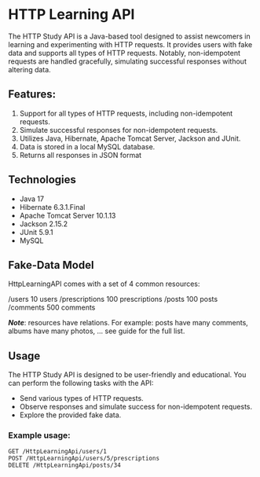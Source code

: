 # HTTP Learning API

The HTTP Study API is a Java-based tool designed to assist newcomers in learning and experimenting 
with HTTP requests. It provides users with fake data and supports all types of HTTP requests. 
Notably, non-idempotent requests are handled gracefully, simulating successful responses without altering data.

## Features:

1) Support for all types of HTTP requests, including non-idempotent requests.
2) Simulate successful responses for non-idempotent requests.
3) Utilizes Java, Hibernate, Apache Tomcat Server, Jackson and JUnit.
4) Data is stored in a local MySQL database.
5) Returns all responses in JSON format

## Technologies

- Java 17
- Hibernate 6.3.1.Final
- Apache Tomcat Server 10.1.13
- Jackson 2.15.2
- JUnit 5.9.1
- MySQL

## Fake-Data Model

HttpLearningAPI comes with a set of 4 common resources:

/users	10 users
/prescriptions 100 prescriptions
/posts	100 posts
/comments	500 comments

***Note***: resources have relations. For example: posts have many comments, albums have many photos, ... see guide for the full list.

## Usage

The HTTP Study API is designed to be user-friendly and educational. You can perform the following tasks with the API:

- Send various types of HTTP requests.
- Observe responses and simulate success for non-idempotent requests.
- Explore the provided fake data.

### Example usage:
```
GET /HttpLearningApi/users/1
POST /HttpLearningApi/users/5/prescriptions
DELETE /HttpLearningApi/posts/34
```

